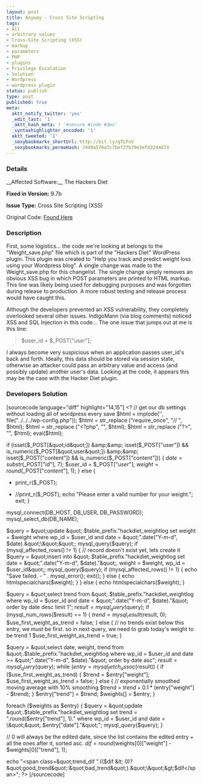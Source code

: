 ```yaml
---
layout: post
title: Anyway - Cross Site Scripting
tags:
- All
- arbitrary values
- Cross-Site Scripting (XSS)
- markup
- parameters
- PHP
- plugins
- Privilege Escalation
- Solution
- Wordpress
- wordpress plugin
status: publish
type: post
published: true
meta:
  aktt_notify_twitter: 'yes'
  _edit_last: '1'
  _aktt_hash_meta: ! '#secure #code #dev'
  _syntaxhighlighter_encoded: '1'
  aktt_tweeted: '1'
  _sexybookmarks_shortUrl: http://bit.ly/gTLPvV
  _sexybookmarks_permaHash: 7449a576a7c7bef2fb70e3efd2244d74
---
```

<h3>Details</h3>
__Affected Software:__ The Hackers Diet

__Fixed in Version:__  9.7b

__Issue Type:__ Cross Site Scripting (XSS)

Original Code: <a title="Anyway" href="http://spotthevuln.com/2010/12/anyway/" target="_blank">Found    Here</a>
<h3>Description</h3>
First, some logistics... the code we're looking at belongs to the "Weight_save.php" file which is part of the "Hackers Diet" WordPress plugin.  This plugin was created to "Help you track and predict weight loss using your Wordpress blog".  A single change was made to the Weight_save.php for this changelist.  The single change simply removes an obvious XSS bug in which POST parameters are printed to HTML markup.  This line was likely being used for debugging purposes and was forgotten during release to production.  A more robust testing and release process would have caught this.

Although the developers prevented an XSS vulnerability, they completely overlooked several other issues.  IndigoMann (via blog comments) noticed XSS and SQL Injection in this code...  The one issue that jumps out at me is this line:
<blockquote>$user_id = $_POST["user"];</blockquote>
I always become very suspicious when an application passes user_id's back and forth.  Ideally, this data should be stored via session state, otherwise an attacker could pass an arbitrary value and access (and possibly update) another user's data.  Looking at the code, it appears this may be the case with the Hacker Diet plugin.
<h3>Developers Solution</h3>
[sourcecode language="diff" highlight="14,15"]
&lt;?
// get our db settings without loading all of wordpress every save
$html = implode('', file(&quot;../../../wp-config.php&quot;));
$html = str_replace (&quot;require_once&quot;, &quot;// &quot;, $html);
$html = str_replace (&quot;&lt;?php&quot;, &quot;&quot;, $html);
$html = str_replace (&quot;?&gt;&quot;, &quot;&quot;, $html);
eval($html);

if (isset($_POST[&quot;id&quot;]) &amp;&amp; isset($_POST[&quot;user&quot;]) &amp;&amp; is_numeric($_POST[&quot;user&quot;]) &amp;&amp; isset($_POST[&quot;content&quot;]) &amp;&amp; is_numeric($_POST[&quot;content&quot;])) {
	$date = substr($_POST[&quot;id&quot;], 7);
	$user_id = $_POST[&quot;user&quot;];
	$weight = round($_POST[&quot;content&quot;], 1);
} else {
-	print_r($_POST);
+	//print_r($_POST);
	echo &quot;Please enter a valid number for your weight.&quot;;
	exit;
}

mysql_connect(DB_HOST, DB_USER, DB_PASSWORD);
mysql_select_db(DB_NAME);

$query = &quot;update &quot;.$table_prefix.&quot;hackdiet_weightlog set weight = $weight where wp_id = $user_id and date = \&quot;&quot;.date(&quot;Y-m-d&quot;, $date).&quot;\&quot;&quot;;
mysql_query($query);
if (mysql_affected_rows() != 1) {
	// record doesn't exist yet, lets create it
	$query = &quot;insert into &quot;.$table_prefix.&quot;hackdiet_weightlog set date = \&quot;&quot;.date(&quot;Y-m-d&quot;, $date).&quot;\&quot;, weight = $weight, wp_id = $user_id&quot;;
	mysql_query($query);
	if (mysql_affected_rows() != 1) {
		echo &quot;Save failed. - &quot; . mysql_error();
		exit();
	} else {
		echo htmlspecialchars($weight);
	}
} else {
	echo htmlspecialchars($weight);
}

$query = &quot;select trend from &quot;.$table_prefix.&quot;hackdiet_weightlog where wp_id = $user_id and date &lt; \&quot;&quot;.date(&quot;Y-m-d&quot;, $date).&quot;\&quot; order by date desc limit 1&quot;;
$result = mysql_query($query);
if (mysql_num_rows($result) == 1) {
	$trend = mysql_result($result, 0);
	$use_first_weight_as_trend = false;
} else {
	// no trends exist below this entry, we must be first.  so in next query, we need to grab today's weight to be trend 1
	$use_first_weight_as_trend = true;
}

$query = &quot;select date, weight, trend from &quot;.$table_prefix.&quot;hackdiet_weightlog where wp_id = $user_id and date &gt;= \&quot;&quot;.date(&quot;Y-m-d&quot;, $date).&quot;\&quot; order by date asc&quot;;
$result = mysql_query($query);
while ($entry = mysql_fetch_assoc($result)) {
	if ($use_first_weight_as_trend) {
		$trend = $entry[&quot;weight&quot;];
		$use_first_weight_as_trend = false;
	} else {
		// exponentially smoothed moving average with 10% smoothing
		$trend = $trend + 0.1 * ($entry[&quot;weight&quot;] - $trend);
	}
	$entry[&quot;trend&quot;] = $trend;
	$weights[] = $entry;
}

foreach ($weights as $entry) {
	$query = &quot;update &quot;.$table_prefix.&quot;hackdiet_weightlog set trend = &quot;.round($entry[&quot;trend&quot;], 1).&quot; where wp_id = $user_id and date = \&quot;&quot;.$entry[&quot;date&quot;].&quot;\&quot;&quot;;
	mysql_query($query);
}

// 0 will always be the edited date, since the list contains the edited entry + all the ones after it, sorted asc.
$dif = round($weights[0][&quot;weight&quot;] - $weights[0][&quot;trend&quot;], 1);

echo &quot;&lt;span class=\&quot;trend_dif &quot;.(($dif &lt; 0)?&quot;good_trend&quot;:&quot;bad_trend&quot;).&quot;\&quot;&gt;$dif&lt;/span&gt;&quot;;
?&gt;
[/sourcecode] 
